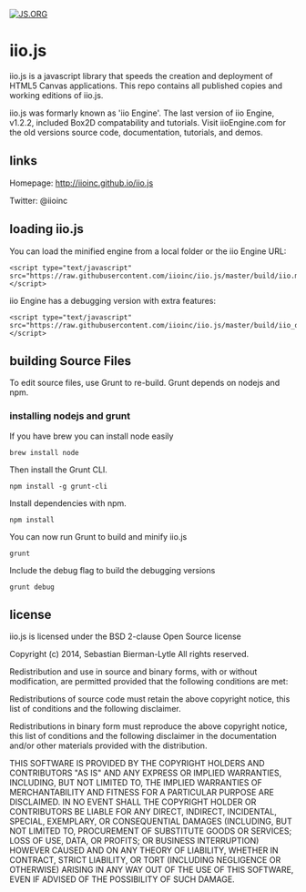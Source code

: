 [![JS.ORG](https://img.shields.io/badge/js.org-iio-888888.svg?style=flat-square)](http://js.org)

iio.js
====== 

iio.js is a javascript library that speeds the creation and deployment of HTML5 Canvas applications. This repo contains all published copies and working editions of iio.js.

iio.js was formarly known as 'iio Engine'. The last version of iio Engine, v1.2.2, included Box2D compatability and tutorials. Visit iioEngine.com for the old versions source code, documentation, tutorials, and demos.

## links
Homepage: http://iioinc.github.io/iio.js

Twitter: @iioinc

## loading iio.js
You can load the minified engine from a local folder or the iio Engine URL:

	<script type="text/javascript" src="https://raw.githubusercontent.com/iioinc/iio.js/master/build/iio.min.js"></script>

iio Engine has a debugging version with extra features:

	<script type="text/javascript" src="https://raw.githubusercontent.com/iioinc/iio.js/master/build/iio_debug.js"></script>

## building Source Files
To edit source files, use Grunt to re-build. Grunt depends on nodejs and npm.

### installing nodejs and grunt
If you have brew you can install node easily

    brew install node

Then install the Grunt CLI.

    npm install -g grunt-cli

Install dependencies with npm.

    npm install

You can now run Grunt to build and minify iio.js

    grunt

Include the debug flag to build the debugging versions

    grunt debug

## license

iio.js is licensed under the BSD 2-clause Open Source license

Copyright (c) 2014, Sebastian Bierman-Lytle
All rights reserved.

Redistribution and use in source and binary forms, with or without modification, 
are permitted provided that the following conditions are met:

Redistributions of source code must retain the above copyright notice, this list 
of conditions and the following disclaimer.

Redistributions in binary form must reproduce the above copyright notice, this
list of conditions and the following disclaimer in the documentation and/or other 
materials provided with the distribution.

THIS SOFTWARE IS PROVIDED BY THE COPYRIGHT HOLDERS AND CONTRIBUTORS "AS IS" AND 
ANY EXPRESS OR IMPLIED WARRANTIES, INCLUDING, BUT NOT LIMITED TO, THE IMPLIED 
WARRANTIES OF MERCHANTABILITY AND FITNESS FOR A PARTICULAR PURPOSE ARE DISCLAIMED. 
IN NO EVENT SHALL THE COPYRIGHT HOLDER OR CONTRIBUTORS BE LIABLE FOR ANY DIRECT, 
INDIRECT, INCIDENTAL, SPECIAL, EXEMPLARY, OR CONSEQUENTIAL DAMAGES (INCLUDING, BUT 
NOT LIMITED TO, PROCUREMENT OF SUBSTITUTE GOODS OR SERVICES; LOSS OF USE, DATA, 
OR PROFITS; OR BUSINESS INTERRUPTION) HOWEVER CAUSED AND ON ANY THEORY OF LIABILITY, 
WHETHER IN CONTRACT, STRICT LIABILITY, OR TORT (INCLUDING NEGLIGENCE OR OTHERWISE) 
ARISING IN ANY WAY OUT OF THE USE OF THIS SOFTWARE, EVEN IF ADVISED OF THE 
POSSIBILITY OF SUCH DAMAGE.
